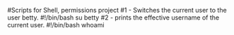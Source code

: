 #Scripts for Shell, permissions project 
#1 - Switches the current user to the user betty.
	#!/bin/bash
	su betty
#2 - prints the effective username of the current user.
	#!/bin/bash
	whoami 
